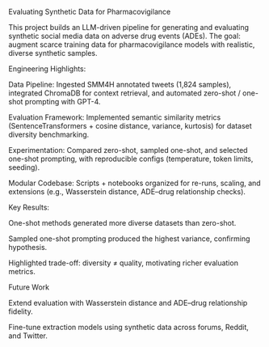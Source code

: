 Evaluating Synthetic Data for Pharmacovigilance

This project builds an LLM-driven pipeline for generating and evaluating synthetic social media data on adverse drug events (ADEs). The goal: augment scarce training data for pharmacovigilance models with realistic, diverse synthetic samples.

Engineering Highlights: 

Data Pipeline: Ingested SMM4H annotated tweets (1,824 samples), integrated ChromaDB for context retrieval, and automated zero-shot / one-shot prompting with GPT-4.

Evaluation Framework: Implemented semantic similarity metrics (SentenceTransformers + cosine distance, variance, kurtosis) for dataset diversity benchmarking.

Experimentation: Compared zero-shot, sampled one-shot, and selected one-shot prompting, with reproducible configs (temperature, token limits, seeding).

Modular Codebase: Scripts + notebooks organized for re-runs, scaling, and extensions (e.g., Wasserstein distance, ADE–drug relationship checks).

Key Results: 

One-shot methods generated more diverse datasets than zero-shot.

Sampled one-shot prompting produced the highest variance, confirming hypothesis.

Highlighted trade-off: diversity ≠ quality, motivating richer evaluation metrics.

Future Work

Extend evaluation with Wasserstein distance and ADE–drug relationship fidelity.

Fine-tune extraction models using synthetic data across forums, Reddit, and Twitter.

